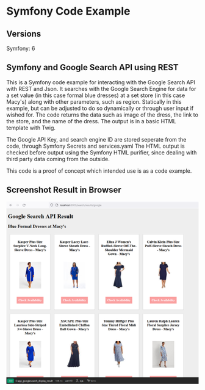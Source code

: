 # Symfony Code Example

## Versions

Symfony: 6

## Symfony and Google Search API using REST

This is a Symfony code example for interacting with the Google Search API with REST and Json. 
It searches with the Google Search Engine for data for a set value (in this case formal blue dresses) at a set store (in this case Macy's) along with other parameters, such as region. Statically in this example, but can be adjusted to do so dynamically or through user input if wished for. The code returns the data such as image of the dress, the link to the store, and the name of the dress. The output is in a basic HTML template with Twig.


The Google API Key, and search engine ID are stored seperate from the code, through Symfony Secrets and services.yaml
The HTML output is checked before output using the Symfony HTML purifier, since dealing with third party data coming from the outside.
 
This code is a proof of concept which intended use is as a code example. 

## Screenshot Result in Browser

![alt text](screenshot_code_example_symfony.png)
